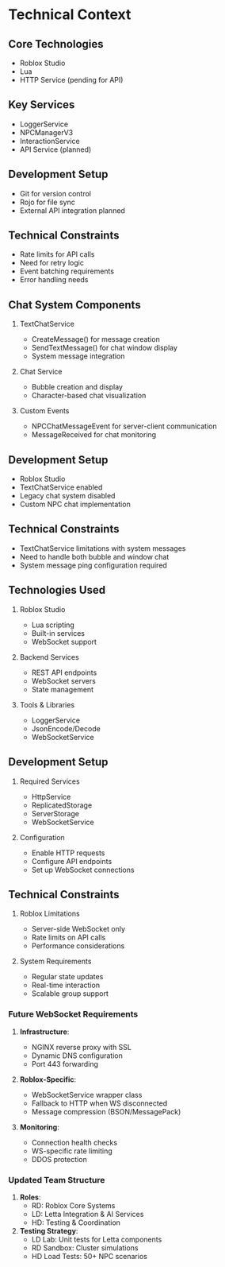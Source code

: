 # Technical Context

## Core Technologies
- Roblox Studio
- Lua
- HTTP Service (pending for API)

## Key Services
- LoggerService
- NPCManagerV3
- InteractionService
- API Service (planned)

## Development Setup
- Git for version control
- Rojo for file sync
- External API integration planned

## Technical Constraints
- Rate limits for API calls
- Need for retry logic
- Event batching requirements
- Error handling needs

## Chat System Components
1. TextChatService
   - CreateMessage() for message creation
   - SendTextMessage() for chat window display
   - System message integration

2. Chat Service
   - Bubble creation and display
   - Character-based chat visualization

3. Custom Events
   - NPCChatMessageEvent for server-client communication
   - MessageReceived for chat monitoring

## Development Setup
- Roblox Studio
- TextChatService enabled
- Legacy chat system disabled
- Custom NPC chat implementation

## Technical Constraints
- TextChatService limitations with system messages
- Need to handle both bubble and window chat
- System message ping configuration required

## Technologies Used
1. Roblox Studio
   - Lua scripting
   - Built-in services
   - WebSocket support

2. Backend Services
   - REST API endpoints
   - WebSocket servers
   - State management

3. Tools & Libraries
   - LoggerService
   - JsonEncode/Decode
   - WebSocketService

## Development Setup
1. Required Services
   - HttpService
   - ReplicatedStorage
   - ServerStorage
   - WebSocketService

2. Configuration
   - Enable HTTP requests
   - Configure API endpoints
   - Set up WebSocket connections

## Technical Constraints
1. Roblox Limitations
   - Server-side WebSocket only
   - Rate limits on API calls
   - Performance considerations

2. System Requirements
   - Regular state updates
   - Real-time interaction
   - Scalable group support 

### Future WebSocket Requirements
1. **Infrastructure**:
   - NGINX reverse proxy with SSL
   - Dynamic DNS configuration
   - Port 443 forwarding
   
2. **Roblox-Specific**:
   - WebSocketService wrapper class
   - Fallback to HTTP when WS disconnected
   - Message compression (BSON/MessagePack)

3. **Monitoring**:
   - Connection health checks
   - WS-specific rate limiting
   - DDOS protection 

### Updated Team Structure
1. **Roles**:
   - RD: Roblox Core Systems
   - LD: Letta Integration & AI Services
   - HD: Testing & Coordination
2. **Testing Strategy**:
   - LD Lab: Unit tests for Letta components
   - RD Sandbox: Cluster simulations
   - HD Load Tests: 50+ NPC scenarios 